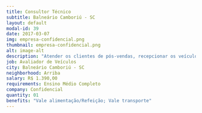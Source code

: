 ```yaml
---
title: Consultor Técnico
subtitle: Balneário Camboriú - SC
layout: default
modal-id: 39
date: 2017-03-07
img: empresa-confidencial.png
thumbnail: empresa-confidencial.png
alt: image-alt
description: "Atender os clientes de pós-vendas, recepcionar os veículos para que seja executado o processo de pós-vendas, ofertar acessórios aos clientes e manter ou ampliar o grau de satisfação dos clientes. </br> Horário: Segunda a sexta - Horário a combinar"
job: Avaliador de Veículos
city: Balneário Camboriú - SC
neighborhood: Arriba
salary: R$ 1.390,00
requirements: Ensino Médio Completo
company: Confidencial
quantity: 01
benefits: "Vale alimentação/Refeição; Vale transporte"
---
```

